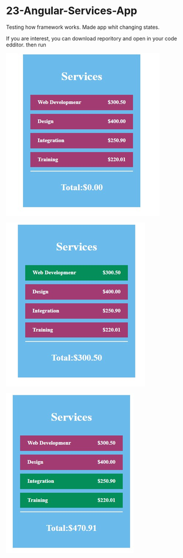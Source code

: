 # 23-Angular-Services-App

Testing how framework works.
Made app whit changing states.

If you are interest, you can download reporitory and open in your code edditor.
then run 


![img1](./img1.jpg)

![img2](./img2.jpg)

![img3](./img3.jpg)
